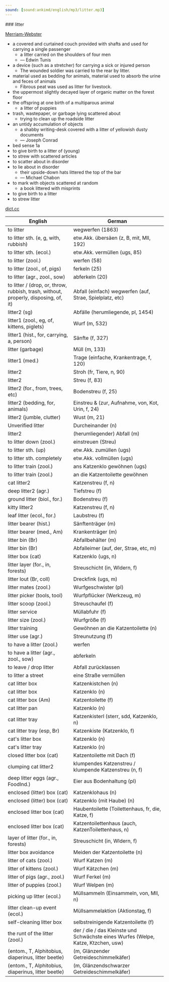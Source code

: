 ```yaml
---
sound: [sound:ankimd/english/mp3/litter.mp3]
---
```


\### litter

[Merriam-Webster](https://www.merriam-webster.com/dictionary/litter)

- a covered and curtained couch provided with shafts and used for carrying a single passenger
    - a litter carried on the shoulders of four men
    - — Edwin Tunis
- a device (such as a stretcher) for carrying a sick or injured person
    - The wounded soldier was carried to the rear by litter.
- material used as bedding for animals, material used to absorb the urine and feces of animals
    - Fibrous peat was used as litter for livestock.
- the uppermost slightly decayed layer of organic matter on the forest floor
- the offspring at one birth of a multiparous animal
    - a litter of puppies
- trash, wastepaper, or garbage lying scattered about
    - trying to clean up the roadside litter
- an untidy accumulation of objects
    - a shabby writing-desk covered with a litter of yellowish dusty documents
    - — Joseph Conrad
- bed sense 1a
- to give birth to a litter of (young)
- to strew with scattered articles
- to scatter about in disorder
- to lie about in disorder
    - their upside-down hats littered the top of the bar
    - — Michael Chabon
- to mark with objects scattered at random
    - a book littered with misprints
- to give birth to a litter
- to strew litter

[dict.cc](https://www.dict.cc/litter)

| English        | German       |
| -------------- | ------------ |
| to litter | wegwerfen (1863) |
| to litter sth. (e, g, with, rubbish) | etw.Akk. übersäen (z, B, mit, Mll, 192) |
| to litter sth. (ecol.) | etw.Akk. vermüllen (ugs, 85) |
| to litter (zool.) | werfen (58) |
| to litter (zool., of, pigs) | ferkeln (25) |
| to litter (agr., zool., sow) | abferkeln (20) |
| to litter / (drop, or, throw, rubbish, trash, without, properly, disposing, of, it) | Abfall (einfach) wegwerfen (auf, Strae, Spielplatz, etc) |
| litter2 (sg) | Abfälle (herumliegende, pl, 1454) |
| litter1 (zool., eg, of, kittens, piglets) | Wurf (m, 532) |
| litter1 (hist., for, carrying, a, person) | Sänfte (f, 327) |
| litter (garbage) | Müll (m, 133) |
| litter1 (med.) | Trage (einfache, Krankentrage, f, 120) |
| litter2 | Stroh (fr, Tiere, n, 90) |
| litter2 | Streu (f, 83) |
| litter2 (for., from, trees, etc) | Bodenstreu (f, 25) |
| litter2 (bedding, for, animals) | Einstreu & (zur, Aufnahme, von, Kot, Urin, f, 24) |
| litter2 (jumble, clutter) | Wust (m, 21) |
| Unverified litter | Durcheinander (n) |
| litter2 | (herumliegender) Abfall (m) |
| to litter down (zool.) | einstreuen (Streu) |
| to litter sth. (up) | etw.Akk. zumüllen (ugs) |
| to litter sth. completely | etw.Akk. vollmüllen (ugs) |
| to litter train (zool.) | ans Katzenklo gewöhnen (ugs) |
| to litter train (zool.) | an die Katzentoilette gewöhnen |
| cat litter2 | Katzenstreu (f, n) |
| deep litter2 (agr.) | Tiefstreu (f) |
| ground litter (biol., for.) | Bodenstreu (f) |
| kitty litter2 | Katzenstreu (f, n) |
| leaf litter (ecol., for.) | Laubstreu (f) |
| litter bearer (hist.) | Sänftenträger (m) |
| litter bearer (med., Am) | Krankenträger (m) |
| litter bin (Br) | Abfallbehälter (m) |
| litter bin (Br) | Abfalleimer (auf, der, Strae, etc, m) |
| litter box (cat) | Katzenklo (ugs, n) |
| litter layer (for., in, forests) | Streuschicht (in, Wldern, f) |
| litter lout (Br, coll) | Dreckfink (ugs, m) |
| litter mates (zool.) | Wurfgeschwister (pl) |
| litter picker (tools, tool) | Wurfpflücker (Werkzeug, m) |
| litter scoop (zool.) | Streuschaufel (f) |
| litter service | Müllabfuhr (f) |
| litter size (zool.) | Wurfgröße (f) |
| litter training | Gewöhnen an die Katzentoilette (n) |
| litter use (agr.) | Streunutzung (f) |
| to have a litter (zool.) | werfen |
| to have a litter (agr., zool., sow) | abferkeln |
| to leave / drop litter | Abfall zurücklassen |
| to litter a street | eine Straße vermüllen |
| cat litter box | Katzenkistchen (n) |
| cat litter box | Katzenklo (n) |
| cat litter box (Am) | Katzentoilette (f) |
| cat litter pan | Katzenklo (n) |
| cat litter tray | Katzenkisterl (sterr, sdd, Katzenklo, n) |
| cat litter tray (esp, Br) | Katzenkiste (Katzenklo, f) |
| cat's litter box | Katzenklo (n) |
| cat's litter tray | Katzenklo (n) |
| closed litter box (cat) | Katzentoilette mit Dach (f) |
| clumping cat litter2 | klumpendes Katzenstreu / klumpende Katzenstreu (n, f) |
| deep litter eggs (agr., FoodInd.) | Eier aus Bodenhaltung (pl) |
| enclosed (litter) box (cat) | Katzenklohaus (n) |
| enclosed (litter) box (cat) | Katzenklo (mit Haube) (n) |
| enclosed litter box (cat) | Haubentoilette (Toilettenhaus, fr, die, Katze, f) |
| enclosed litter box (cat) | Katzentoilettenhaus (auch, KatzenToilettenhaus, n) |
| layer of litter (for., in, forests) | Streuschicht (in, Wldern, f) |
| litter box avoidance | Meiden der Katzentoilette (n) |
| litter of cats (zool.) | Wurf Katzen (m) |
| litter of kittens (zool.) | Wurf Kätzchen (m) |
| litter of pigs (agr., zool.) | Wurf Ferkel (m) |
| litter of puppies (zool.) | Wurf Welpen (m) |
| picking up litter (ecol.) | Müllsammeln (Einsammeln, von, Mll, n) |
| litter clean-up event (ecol.) | Müllsammelaktion (Aktionstag, f) |
| self-cleaning litter box | selbstreinigende Katzentoilette (f) |
| the runt of the litter (zool.) | der / die / das Kleinste und Schwächste eines Wurfes (Welpe, Katze, Ktzchen, usw) |
|  (entom., T, Alphitobius, diaperinus, litter beetle) |  (m, Glänzender Getreideschimmelkäfer) |
|  (entom., T, Alphitobius, diaperinus, litter beetle) |  (m, Glänzendschwarzer Getreideschimmelkäfer) |
